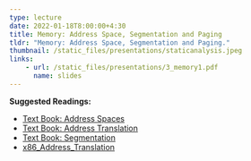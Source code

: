 ```yaml
---
type: lecture
date: 2022-01-18T8:00:00+4:30
title: Memory: Address Space, Segmentation and Paging
tldr: "Memory: Address Space, Segmentation and Paging."
thumbnail: /static_files/presentations/staticanalysis.jpeg
links:
    - url: /static_files/presentations/3_memory1.pdf
      name: slides
---
```

**Suggested Readings:**
- [Text Book: Address Spaces](https://pages.cs.wisc.edu/~remzi/OSTEP/vm-intro.pdf)
- [Text Book: Address Translation](https://pages.cs.wisc.edu/~remzi/OSTEP/vm-mechanism.pdf)
- [Text Book: Segmentation](https://pages.cs.wisc.edu/~remzi/OSTEP/vm-segmentation.pdf)
- [x86_Address_Translation](/static_files/read/x86_mem.pdf)